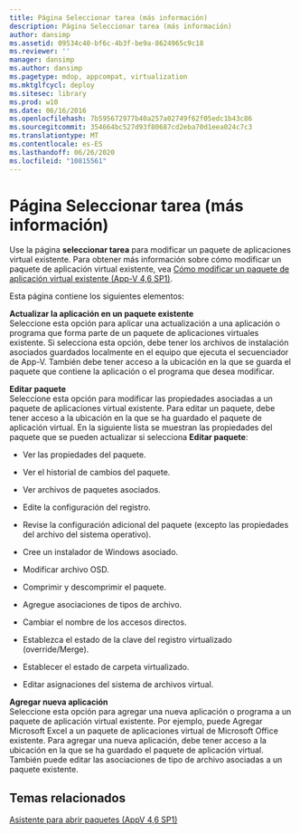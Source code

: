 ```yaml
---
title: Página Seleccionar tarea (más información)
description: Página Seleccionar tarea (más información)
author: dansimp
ms.assetid: 09534c40-bf6c-4b3f-be9a-8624965c9c18
ms.reviewer: ''
manager: dansimp
ms.author: dansimp
ms.pagetype: mdop, appcompat, virtualization
ms.mktglfcycl: deploy
ms.sitesec: library
ms.prod: w10
ms.date: 06/16/2016
ms.openlocfilehash: 7b595672977b40a257a02749f62f05edc1b43c86
ms.sourcegitcommit: 354664bc527d93f80687cd2eba70d1eea024c7c3
ms.translationtype: MT
ms.contentlocale: es-ES
ms.lasthandoff: 06/26/2020
ms.locfileid: "10815561"
---
```

# Página Seleccionar tarea (más información)


Use la página **seleccionar tarea** para modificar un paquete de aplicaciones virtual existente. Para obtener más información sobre cómo modificar un paquete de aplicación virtual existente, vea [Cómo modificar un paquete de aplicación virtual existente (App-V 4,6 SP1)](how-to-modify-an-existing-virtual-application-package--app-v-46-sp1-.md).

Esta página contiene los siguientes elementos:

<a href="" id="update-application-in-existing-package"></a>**Actualizar la aplicación en un paquete existente**  
Seleccione esta opción para aplicar una actualización a una aplicación o programa que forma parte de un paquete de aplicaciones virtuales existente. Si selecciona esta opción, debe tener los archivos de instalación asociados guardados localmente en el equipo que ejecuta el secuenciador de App-V. También debe tener acceso a la ubicación en la que se guarda el paquete que contiene la aplicación o el programa que desea modificar.

<a href="" id="edit-package"></a>**Editar paquete**  
Seleccione esta opción para modificar las propiedades asociadas a un paquete de aplicaciones virtual existente. Para editar un paquete, debe tener acceso a la ubicación en la que se ha guardado el paquete de aplicación virtual. En la siguiente lista se muestran las propiedades del paquete que se pueden actualizar si selecciona **Editar paquete**:

-   Ver las propiedades del paquete.

-   Ver el historial de cambios del paquete.

-   Ver archivos de paquetes asociados.

-   Edite la configuración del registro.

-   Revise la configuración adicional del paquete (excepto las propiedades del archivo del sistema operativo).

-   Cree un instalador de Windows asociado.

-   Modificar archivo OSD.

-   Comprimir y descomprimir el paquete.

-   Agregue asociaciones de tipos de archivo.

-   Cambiar el nombre de los accesos directos.

-   Establezca el estado de la clave del registro virtualizado (override/Merge).

-   Establecer el estado de carpeta virtualizado.

-   Editar asignaciones del sistema de archivos virtual.

<a href="" id="add-new-application"></a>**Agregar nueva aplicación**  
Seleccione esta opción para agregar una nueva aplicación o programa a un paquete de aplicación virtual existente. Por ejemplo, puede Agregar Microsoft Excel a un paquete de aplicaciones virtual de Microsoft Office existente. Para agregar una nueva aplicación, debe tener acceso a la ubicación en la que se ha guardado el paquete de aplicación virtual. También puede editar las asociaciones de tipo de archivo asociadas a un paquete existente.

## Temas relacionados


[Asistente para abrir paquetes (AppV 4,6 SP1)](open-package-wizard---appv-46-sp1-.md)

 

 





